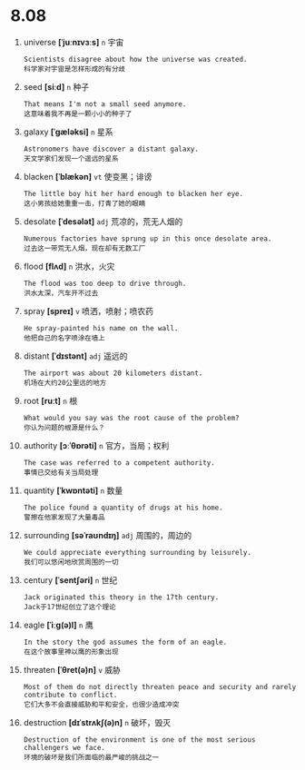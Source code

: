 # 8.08




































1. universe **[ˈjuːnɪvɜːs]** `n` 宇宙
    ```
    Scientists disagree about how the universe was created.
    科学家对宇宙是怎样形成的有分歧
    ```

2. seed **[siːd]** `n` 种子
    ```
    That means I'm not a small seed anymore.
    这意味着我不再是一颗小小的种子了
    ```

3. galaxy **[ˈɡæləksi]** `n` 星系
    ```
    Astronomers have discover a distant galaxy.
    天文学家们发现一个遥远的星系
    ```

4. blacken **[ˈblækən]** `vt` 使变黑；诽谤
    ```
    The little boy hit her hard enough to blacken her eye.
    这小男孩给她重重一击，打青了她的眼睛
    ```

5. desolate **[ˈdesələt]** `adj` 荒凉的，荒无人烟的
    ```
    Numerous factories have sprung up in this once desolate area.
    过去这一带荒无人烟，现在却有无数工厂
    ```

6. flood **[flʌd]** `n` 洪水，火灾
    ```
    The flood was too deep to drive through.
    洪水太深，汽车开不过去
    ```

7. spray **[spreɪ]** `v` 喷洒，喷射；喷农药
    ```
    He spray-painted his name on the wall.
    他把自己的名字喷涂在墙上
    ```

8. distant **[ˈdɪstənt]** `adj` 遥远的
    ```
    The airport was about 20 kilometers distant.
    机场在大约20公里远的地方
    ```

9. root **[ruːt]** `n` 根
    ```
    What would you say was the root cause of the problem?
    你认为问题的根源是什么？
    ```

10. authority **[ɔːˈθɒrəti]** `n` 官方，当局；权利
    ```
    The case was referred to a competent authority.
    事情已交给有关当局处理
    ```

11. quantity **[ˈkwɒntəti]** `n` 数量
    ```
    The police found a quantity of drugs at his home.
    警擦在他家发现了大量毒品
    ```

12. surrounding **[səˈraʊndɪŋ]** `adj` 周围的，周边的
    ```
    We could appreciate everything surrounding by leisurely.
    我们可以悠闲地欣赏周围的一切
    ```

13. century **[ˈsentʃəri]** `n` 世纪
    ```
    Jack originated this theory in the 17th century.
    Jack于17世纪创立了这个理论
    ```

14. eagle **[ˈiːɡ(ə)l]** `n` 鹰
    ```
    In the story the god assumes the form of an eagle.
    在这个故事里神以鹰的形象出现
    ```

15. threaten **[ˈθret(ə)n]** `v` 威胁
    ```
    Most of them do not directly threaten peace and security and rarely contribute to conflict.
    它们大多不会直接威胁和平和安全，也很少造成冲突
    ```

16. destruction **[dɪˈstrʌkʃ(ə)n]** `n` 破坏，毁灭
    ```
    Destruction of the environment is one of the most serious challengers we face.
    环境的破坏是我们所面临的最严峻的挑战之一
    ```
